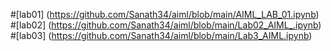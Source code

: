 #[lab01] (https://github.com/Sanath34/aiml/blob/main/AIML_LAB_01.ipynb)
#[lab02] (https://github.com/Sanath34/aiml/blob/main/Lab02_AIML_.ipynb)
#[lab03] (https://github.com/Sanath34/aiml/blob/main/Lab3_AIML.ipynb)
